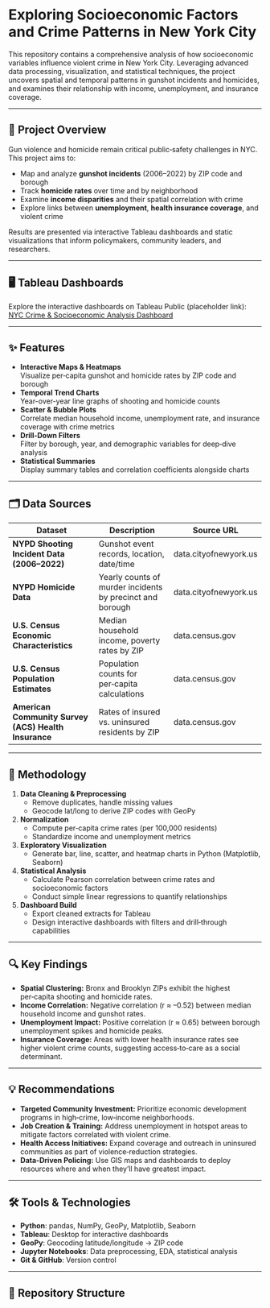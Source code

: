 # Exploring Socioeconomic Factors and Crime Patterns in New York City

This repository contains a comprehensive analysis of how socioeconomic variables influence violent crime in New York City. Leveraging advanced data processing, visualization, and statistical techniques, the project uncovers spatial and temporal patterns in gunshot incidents and homicides, and examines their relationship with income, unemployment, and insurance coverage.

---

## 📖 Project Overview

Gun violence and homicide remain critical public‑safety challenges in NYC. This project aims to:

- Map and analyze **gunshot incidents** (2006–2022) by ZIP code and borough  
- Track **homicide rates** over time and by neighborhood  
- Examine **income disparities** and their spatial correlation with crime  
- Explore links between **unemployment**, **health insurance coverage**, and violent crime  

Results are presented via interactive Tableau dashboards and static visualizations that inform policymakers, community leaders, and researchers.

---

## 🖥️ Tableau Dashboards

Explore the interactive dashboards on Tableau Public (placeholder link):  
[NYC Crime & Socioeconomic Analysis Dashboard](https://public.tableau.com/app/profile/your_profile_here)

---

## ✨ Features

- **Interactive Maps & Heatmaps**  
  Visualize per‑capita gunshot and homicide rates by ZIP code and borough  
- **Temporal Trend Charts**  
  Year-over-year line graphs of shooting and homicide counts  
- **Scatter & Bubble Plots**  
  Correlate median household income, unemployment rate, and insurance coverage with crime metrics  
- **Drill‑Down Filters**  
  Filter by borough, year, and demographic variables for deep‑dive analysis  
- **Statistical Summaries**  
  Display summary tables and correlation coefficients alongside charts  

---

## 🗂️ Data Sources

| Dataset                                            | Description                                                       | Source URL                                    |
|----------------------------------------------------|-------------------------------------------------------------------|-----------------------------------------------|
| **NYPD Shooting Incident Data (2006–2022)**        | Gunshot event records, location, date/time                        | data.cityofnewyork.us                         |
| **NYPD Homicide Data**                             | Yearly counts of murder incidents by precinct and borough         | data.cityofnewyork.us                         |
| **U.S. Census Economic Characteristics**           | Median household income, poverty rates by ZIP                     | data.census.gov                               |
| **U.S. Census Population Estimates**               | Population counts for per‑capita calculations                     | data.census.gov                               |
| **American Community Survey (ACS) Health Insurance** | Rates of insured vs. uninsured residents by ZIP                   | data.census.gov                               |

---

## 🧮 Methodology

1. **Data Cleaning & Preprocessing**  
   - Remove duplicates, handle missing values  
   - Geocode lat/long to derive ZIP codes with GeoPy  
2. **Normalization**  
   - Compute per‑capita crime rates (per 100,000 residents)  
   - Standardize income and unemployment metrics  
3. **Exploratory Visualization**  
   - Generate bar, line, scatter, and heatmap charts in Python (Matplotlib, Seaborn)  
4. **Statistical Analysis**  
   - Calculate Pearson correlation between crime rates and socioeconomic factors  
   - Conduct simple linear regressions to quantify relationships  
5. **Dashboard Build**  
   - Export cleaned extracts for Tableau  
   - Design interactive dashboards with filters and drill‑through capabilities  

---

## 🔍 Key Findings

- **Spatial Clustering:** Bronx and Brooklyn ZIPs exhibit the highest per‑capita shooting and homicide rates.  
- **Income Correlation:** Negative correlation (r ≈ –0.52) between median household income and gunshot rates.  
- **Unemployment Impact:** Positive correlation (r ≈ 0.65) between borough unemployment spikes and homicide peaks.  
- **Insurance Coverage:** Areas with lower health insurance rates see higher violent crime counts, suggesting access‑to‑care as a social determinant.  

---

## 💡 Recommendations

- **Targeted Community Investment:** Prioritize economic development programs in high‑crime, low‑income neighborhoods.  
- **Job Creation & Training:** Address unemployment in hotspot areas to mitigate factors correlated with violent crime.  
- **Health Access Initiatives:** Expand coverage and outreach in uninsured communities as part of violence‑reduction strategies.  
- **Data‑Driven Policing:** Use GIS maps and dashboards to deploy resources where and when they’ll have greatest impact.  

---

## 🛠️ Tools & Technologies

- **Python**: pandas, NumPy, GeoPy, Matplotlib, Seaborn  
- **Tableau**: Desktop for interactive dashboards  
- **GeoPy**: Geocoding latitude/longitude → ZIP code  
- **Jupyter Notebooks**: Data preprocessing, EDA, statistical analysis  
- **Git & GitHub**: Version control  

---

## 📂 Repository Structure

